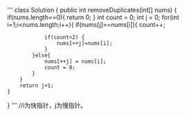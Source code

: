 '''
class Solution {
    public int removeDuplicates(int[] nums) {
        if(nums.length==0){
            return 0;
        }
        int count = 0;
        int j = 0;
        for(int i=1;i<nums.length;i++){
            if(nums[j]==nums[i]){
                count++;
           
                if(count<2) {
                	nums[++j]=nums[i];
                }
            }else{
                nums[++j] = nums[i];
                count = 0;
            }
        }
        return j+1;
    }
}
'''
//i为快指针，j为慢指针。
